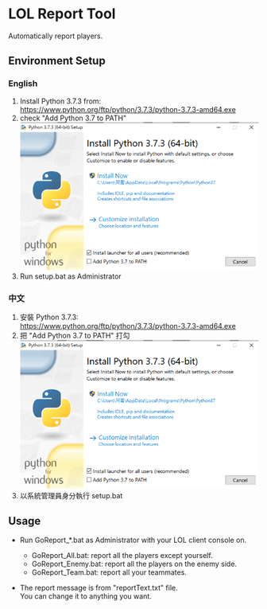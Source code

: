 # LOL Report Tool

Automatically report players.

## Environment Setup 
### English
1. Install Python 3.7.3 from:  
	https://www.python.org/ftp/python/3.7.3/python-3.7.3-amd64.exe
2. check "Add Python 3.7 to PATH"  
![python install](/image/python-install.png?raw=true)
3. Run setup.bat as Administrator

### 中文
1. 安裝 Python 3.7.3:  
	https://www.python.org/ftp/python/3.7.3/python-3.7.3-amd64.exe
2. 把 "Add Python 3.7 to PATH" 打勾  
![python install](/image/python-install.png?raw=true)
3. 以系統管理員身分執行 setup.bat

## Usage
- Run GoReport_*.bat as Administrator with your LOL client console on.
  - GoReport_All.bat: report all the players except yourself.
  - GoReport_Enemy.bat: report all the players on the enemy side. 
  - GoReport_Team.bat: report all your teammates.

- The report message is from "reportText.txt" file.  
You can change it to anything you want.